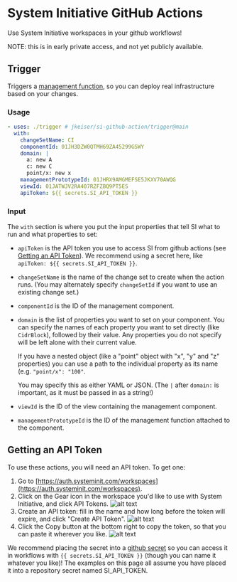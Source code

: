 # System Initiative GitHub Actions

Use System Initiative workspaces in your github workflows!

NOTE: this is in early private access, and not yet publicly available.

## Trigger

Triggers a
[management function](https://www.systeminit.com/blog/announcing-management-functions),
so you can deploy real infrastructure based on your changes.

### Usage

```yaml
- uses: ./trigger # jkeiser/si-github-action/trigger@main
  with:
    changeSetName: CI
    componentId: 01JH3DZW0QTMH69ZA45299GSWY
    domain: |
      a: new A
      c: new C
      point/x: new x
    managementPrototypeId: 01JHRX9AMGMEFSE5JKXV70AWQG
    viewId: 01JATWJV2RA407RZFZBQ9PT5ES
    apiToken: ${{ secrets.SI_API_TOKEN }}
```

### Input

The `with` section is where you put the input properties that tell SI what to
run and what properties to set:

- `apiToken` is the API token you use to access SI from github actions (see
  [Getting an API Token](#getting-an-api-token)). We recommend using a secret
  here, like `apiToken: ${{ secrets.SI_API_TOKEN }}`.
- `changeSetName` is the name of the change set to create when the action runs.
  (You may alternately specify `changeSetId` if you want to use an existing
  change set.)
- `componentId` is the ID of the management component.
- `domain` is the list of properties you want to set on your component. You can
  specify the names of each property you want to set directly (like
  `CidrBlock`), followed by their value. Any properties you do not specify will
  be left alone with their current value.

  If you have a nested object (like a "point" object with "x", "y" and "z"
  properties) you can use a path to the individual property as its name (e.g.
  `"point/x": "100"`.

  You may specify this as either YAML or JSON. (The `|` after `domain:` is
  important, as it must be passed in as a string!)

- `viewId` is the ID of the view containing the management component.
- `managementPrototypeId` is the ID of the management function attached to the
  component.

## Getting an API Token

To use these actions, you will need an API token. To get one:

1. Go to [https://auth.systeminit.com/workspaces](https://auth.systeminit.com/workspaces).
2. Click on the Gear icon in the workspace you'd like to use with System
   Initiative, and click API Tokens. ![alt text](docs/api-tokens.png)
3. Create an API token: fill in the name and how long before the token will
   expire, and click "Create API Token". ![alt text](docs/creating-token.png)
4. Click the Copy button at the bottom right to copy the token, so that you can
   paste it wherever you like. ![alt text](docs/created-token.png)

We recommend placing the secret into a
[github secret](https://docs.github.com/en/actions/security-for-github-actions/security-guides/using-secrets-in-github-actions#creating-secrets-for-a-repository)
so you can access it in workflows with `{{ secrets.SI_API_TOKEN }}` (though you
can name it whatever you like)! The examples on this page all assume you have
placed it into a repository secret named SI_API_TOKEN.
